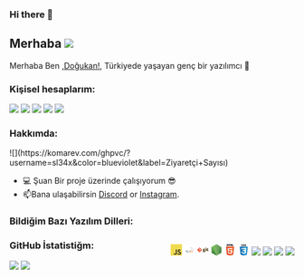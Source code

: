 ### Hi there 👋


<h2 align="left">Merhaba <img src="https://raw.githubusercontent.com/MartinHeinz/MartinHeinz/master/wave.gif" width="30px"></h2>
   <p align="left">Merhaba Ben <a href="">,Doğukan!</a>, Türkiyede yaşayan genç bir yazılımcı  🚀</p>  

<h3>Kişisel hesaplarım:</h3>
<p align="left">
   <a href="https://discord.com/users/689977464663179309" target"blank_"><img src="https://img.shields.io/badge/discord%20-7289DA.svg?&style=for-the-badge&logo=discord&logoColor=white"></a>
   <a href="https://open.spotify.com/user/gnf74efwyd664qwxxggt9ukyh?si=znLvzeyyRSSBmgJRSEhx3w" target"blank_"><img src="https://img.shields.io/badge/Spotify%20-1ed760.svg?&style=for-the-badge&logo=spotify&logoColor=white"></a>
   <a href="https://www.youtube.com/" target"blank_"><img src="https://img.shields.io/badge/youtube%20-ff0000.svg?&style=for-the-badge&logo=youtube&logoColor=white"></a>
   <a href="https://instagram.com/the.doqu" target"blank_"><img src="https://img.shields.io/badge/INSTAGRAM%20-DC3175.svg?&style=for-the-badge&logo=instagram&logoColor=white"></a>
   <a href="https://github.com/Rahibe" target"blank_"><img src="https://img.shields.io/badge/GitHub%20-191717.svg?&style=for-the-badge&logo=github&logoColor=white"></a>
</p>
<h3>Hakkımda:</h3>
![](https://komarev.com/ghpvc/?username=sl34x&color=blueviolet&label=Ziyaretçi+Sayısı)
<ul>
  <li>💻 Şuan Bir proje üzerinde çalışıyorum 😎</li>
  <li>📫Bana ulaşabilirsin <a href="https://discord.com/users/689977464663179309" target"blank_">Discord</a> or <a href="https://instagram.com/" target="_blank">Instagram</a>.</li>
</ul>
<h3>Bildiğim Bazı Yazılım Dilleri:</h3>
<p style="float:right">
   <code><img height="20" src="https://raw.githubusercontent.com/github/explore/80688e429a7d4ef2fca1e82350fe8e3517d3494d/topics/javascript/javascript.png"></code>
   <code><img height="20" src="https://raw.githubusercontent.com/github/explore/80688e429a7d4ef2fca1e82350fe8e3517d3494d/topics/mysql/mysql.png"></code>
   <code><img height="20" src="https://raw.githubusercontent.com/github/explore/80688e429a7d4ef2fca1e82350fe8e3517d3494d/topics/git/git.png"></code>
   <code><img height="20" src="https://raw.githubusercontent.com/github/explore/80688e429a7d4ef2fca1e82350fe8e3517d3494d/topics/nodejs/nodejs.png"></code>
   <code><img height="20" src="https://raw.githubusercontent.com/github/explore/80688e429a7d4ef2fca1e82350fe8e3517d3494d/topics/html/html.png"></code>
   <code><img height="20" src="https://raw.githubusercontent.com/github/explore/80688e429a7d4ef2fca1e82350fe8e3517d3494d/topics/css/css.png"></code>
   <code><img height="20" src="https://camo.githubusercontent.com/c10bbec541caa795eee7a0ada0415e2fe7c04b4f89aaa8ebc76e1d1ac2ede1d6/68747470733a2f2f696d672e69636f6e73382e636f6d2f636f6c6f722f3435322f6d6f6e676f64622e706e67"></code>
   <code><img height="20" src="https://upload.wikimedia.org/wikipedia/commons/thumb/9/95/Vue.js_Logo_2.svg/1200px-Vue.js_Logo_2.svg.png"></code>
   <code><img height="20" src="https://seeklogo.com/images/V/vuetify-logo-3BCF73C928-seeklogo.com.png"></code>
   <code><img height="20" src="https://cdn.discordapp.com/attachments/805060398716813312/811565843883622400/nuxt-icon_1.png"></code>
</p>
<h3 align="left">GitHub İstatistiğm:</h3>
<p align="left">
   <img src="https://github-readme-stats.vercel.app/api/top-langs/?username=barbecue&theme=dark&count_private=true&show_icons=true&hide_border=true" />
   <img src="https://github-readme-stats.vercel.app/api?username=Rahibe&theme=vue-dark&dark_icons=true" />
</p>

